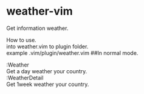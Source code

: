 # weather-vim
Get information weather.   

How to use.  
into weather.vim to plugin folder.  
example
.vim/plugin/weather.vim
##In normal mode.

:Weather  
Get a day weather your country.  
:WeatherDetail   
Get 1week weather your country.  

